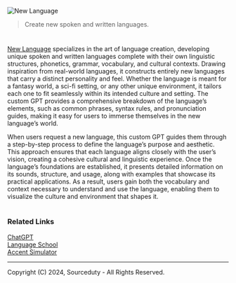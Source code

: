 ![New Language](https://github.com/user-attachments/assets/7f1263b4-1bd2-4c77-8ce1-879045b07389)

> Create new spoken and written languages.

#

[New Language](https://chatgpt.com/g/g-TPP2lgyyH-new-language) specializes in the art of language creation, developing unique spoken and written languages complete with their own linguistic structures, phonetics, grammar, vocabulary, and cultural contexts. Drawing inspiration from real-world languages, it constructs entirely new languages that carry a distinct personality and feel. Whether the language is meant for a fantasy world, a sci-fi setting, or any other unique environment, it tailors each one to fit seamlessly within its intended culture and setting. The custom GPT provides a comprehensive breakdown of the language’s elements, such as common phrases, syntax rules, and pronunciation guides, making it easy for users to immerse themselves in the new language’s world.

When users request a new language, this custom GPT guides them through a step-by-step process to define the language’s purpose and aesthetic. This approach ensures that each language aligns closely with the user’s vision, creating a cohesive cultural and linguistic experience. Once the language’s foundations are established, it presents detailed information on its sounds, structure, and usage, along with examples that showcase its practical applications. As a result, users gain both the vocabulary and context necessary to understand and use the language, enabling them to visualize the culture and environment that shapes it.

#
### Related Links

[ChatGPT](https://github.com/sourceduty/ChatGPT)
<br>
[Language School](https://github.com/sourceduty/Language_School)
<br>
[Accent Simulator](https://github.com/sourceduty/Accent_Simulator)

***
Copyright (C) 2024, Sourceduty - All Rights Reserved.
